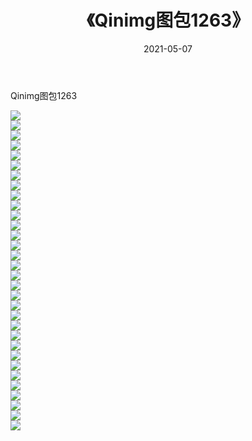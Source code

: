 ﻿---
layout: post
title:  《Qinimg图包1263》
date:   2021-05-07
img: http://imgx.orgx.ga/Qinimg图包/Qinimg图包1263/000.jpg
categories: [美女, 清纯, 唯美]
---

Qinimg图包1263

 ![](http://imgx.orgx.ga/Qinimg图包/Qinimg图包1263/001.jpg) <br>![](http://imgx.orgx.ga/Qinimg图包/Qinimg图包1263/002.jpg) <br>![](http://imgx.orgx.ga/Qinimg图包/Qinimg图包1263/003.jpg) <br>![](http://imgx.orgx.ga/Qinimg图包/Qinimg图包1263/004.jpg) <br>![](http://imgx.orgx.ga/Qinimg图包/Qinimg图包1263/005.jpg) <br>![](http://imgx.orgx.ga/Qinimg图包/Qinimg图包1263/006.jpg) <br>![](http://imgx.orgx.ga/Qinimg图包/Qinimg图包1263/007.jpg) <br>![](http://imgx.orgx.ga/Qinimg图包/Qinimg图包1263/008.jpg) <br>![](http://imgx.orgx.ga/Qinimg图包/Qinimg图包1263/009.jpg) <br>![](http://imgx.orgx.ga/Qinimg图包/Qinimg图包1263/010.jpg) <br>![](http://imgx.orgx.ga/Qinimg图包/Qinimg图包1263/011.jpg) <br>![](http://imgx.orgx.ga/Qinimg图包/Qinimg图包1263/012.jpg) <br>![](http://imgx.orgx.ga/Qinimg图包/Qinimg图包1263/013.jpg) <br>![](http://imgx.orgx.ga/Qinimg图包/Qinimg图包1263/014.jpg) <br>![](http://imgx.orgx.ga/Qinimg图包/Qinimg图包1263/015.jpg) <br>![](http://imgx.orgx.ga/Qinimg图包/Qinimg图包1263/016.jpg) <br>![](http://imgx.orgx.ga/Qinimg图包/Qinimg图包1263/017.jpg) <br>![](http://imgx.orgx.ga/Qinimg图包/Qinimg图包1263/018.jpg) <br>![](http://imgx.orgx.ga/Qinimg图包/Qinimg图包1263/019.jpg) <br>![](http://imgx.orgx.ga/Qinimg图包/Qinimg图包1263/020.jpg) <br>![](http://imgx.orgx.ga/Qinimg图包/Qinimg图包1263/021.jpg) <br>![](http://imgx.orgx.ga/Qinimg图包/Qinimg图包1263/022.jpg) <br>![](http://imgx.orgx.ga/Qinimg图包/Qinimg图包1263/023.jpg) <br>![](http://imgx.orgx.ga/Qinimg图包/Qinimg图包1263/024.jpg) <br>![](http://imgx.orgx.ga/Qinimg图包/Qinimg图包1263/025.jpg) <br>![](http://imgx.orgx.ga/Qinimg图包/Qinimg图包1263/026.jpg) <br>![](http://imgx.orgx.ga/Qinimg图包/Qinimg图包1263/027.jpg) <br>![](http://imgx.orgx.ga/Qinimg图包/Qinimg图包1263/028.jpg) <br>![](http://imgx.orgx.ga/Qinimg图包/Qinimg图包1263/029.jpg) <br>![](http://imgx.orgx.ga/Qinimg图包/Qinimg图包1263/030.jpg) <br>![](http://imgx.orgx.ga/Qinimg图包/Qinimg图包1263/031.jpg) <br>![](http://imgx.orgx.ga/Qinimg图包/Qinimg图包1263/032.jpg) <br>